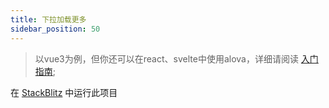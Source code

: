 ```yaml
---
title: 下拉加载更多
sidebar_position: 50
---
```


> 以vue3为例，但你还可以在react、svelte中使用alova，详细请阅读 [入门指南](../overview/index);


在 [StackBlitz](https://stackblitz.com/edit/alova-example-load-more?file=README.md) 中运行此项目